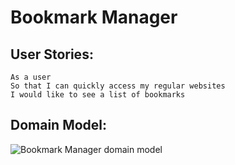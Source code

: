 # Bookmark Manager


## User Stories:
```
As a user
So that I can quickly access my regular websites
I would like to see a list of bookmarks

```

## Domain Model:

![Bookmark Manager domain model](https://github.com/camilla000/bookmark_manager/blob/main/img/domain_model_1.png)